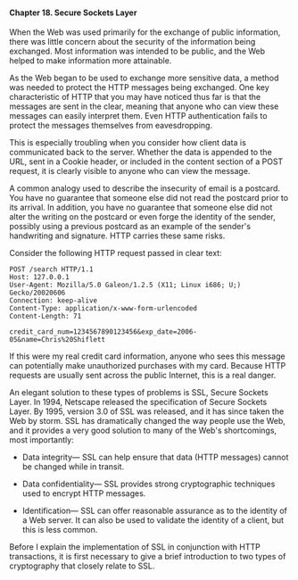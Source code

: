 #### Chapter 18. Secure Sockets Layer

When the Web was used primarily for the exchange of public information, there was little concern about the security of the information being exchanged. Most information was intended to be public, and the Web helped to make information more attainable.

As the Web began to be used to exchange more sensitive data, a method was needed to protect the HTTP messages being exchanged. One key characteristic of HTTP that you may have noticed thus far is that the messages are sent in the clear, meaning that anyone who can view these messages can easily interpret them. Even HTTP authentication fails to protect the messages themselves from eavesdropping.

This is especially troubling when you consider how client data is communicated back to the server. Whether the data is appended to the URL, sent in a Cookie header, or included in the content section of a POST request, it is clearly visible to anyone who can view the message.

A common analogy used to describe the insecurity of email is a postcard. You have no guarantee that someone else did not read the postcard prior to its arrival. In addition, you have no guarantee that someone else did not alter the writing on the postcard or even forge the identity of the sender, possibly using a previous postcard as an example of the sender's handwriting and signature. HTTP carries these same risks.

Consider the following HTTP request passed in clear text:

```
POST /search HTTP/1.1 
Host: 127.0.0.1 
User-Agent: Mozilla/5.0 Galeon/1.2.5 (X11; Linux i686; U;) Gecko/20020606 
Connection: keep-alive 
Content-Type: application/x-www-form-urlencoded 
Content-Length: 71 

credit_card_num=1234567890123456&exp_date=2006-05&name=Chris%20Shiflett 
```

If this were my real credit card information, anyone who sees this message can potentially make unauthorized purchases with my card. Because HTTP requests are usually sent across the public Internet, this is a real danger.

An elegant solution to these types of problems is SSL, Secure Sockets Layer. In 1994, Netscape released the specification of Secure Sockets Layer. By 1995, version 3.0 of SSL was released, and it has since taken the Web by storm. SSL has dramatically changed the way people use the Web, and it provides a very good solution to many of the Web's shortcomings, most importantly:

* Data integrity— SSL can help ensure that data (HTTP messages) cannot be changed while in transit.

* Data confidentiality— SSL provides strong cryptographic techniques used to encrypt HTTP messages.

* Identification— SSL can offer reasonable assurance as to the identity of a Web server. It can also be used to validate the identity of a client, but this is less common.

Before I explain the implementation of SSL in conjunction with HTTP transactions, it is first necessary to give a brief introduction to two types of cryptography that closely relate to SSL.

